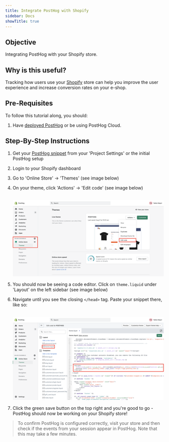 ```yaml
---
title: Integrate PostHog with Shopify
sidebar: Docs
showTitle: true
---
```


## Objective

Integrating PostHog with your Shopify store.

## Why is this useful?

Tracking how users use your [Shopify](https://www.shopify.com/) store can help you improve the user experience and increase conversion rates on your e-shop.  

## Pre-Requisites

To follow this tutorial along, you should:

1. Have [deployed PostHog](/docs/deployment) or be using PostHog Cloud.

## Step-By-Step Instructions

1. Get your [PostHog snippet]((/docs/deployment/snippet-installation)) from your 'Project Settings' or the initial PostHog setup
1. Login to your Shopify dashboard
1. Go to 'Online Store' -> 'Themes' (see image below)
1. On your theme, click 'Actions' -> 'Edit code' (see image below)

    <br />![Shopify Dashboard](../../../images/tutorials/shopify/shopify-dashboard.png)<br />

1. You should now be seeing a code editor. Click on `theme.liquid` under 'Layout' on the left sidebar (see image below)
1. Navigate until you see the closing `</head>` tag. Paste your snippet there, like so:

    <br />![Shopify Dashboard](../../../images/tutorials/shopify/snippet.png)<br />

1. Click the green save button on the top right and you're good to go - PostHog should now be working on your Shopify store!

> To confirm PostHog is configured correctly, visit your store and then check if the events from your session appear in PostHog. Note that this may take a few minutes.